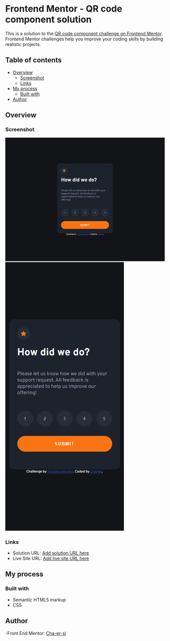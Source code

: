 # Frontend Mentor - QR code component solution

This is a solution to the [QR code component challenge on Frontend Mentor](https://www.frontendmentor.io/challenges/qr-code-component-iux_sIO_H). Frontend Mentor challenges help you improve your coding skills by building realistic projects.

## Table of contents

- [Overview](#overview)
  - [Screenshot](#screenshot)
  - [Links](#links)
- [My process](#my-process)
  - [Built with](#built-with)
- [Author](#author)

## Overview

### Screenshot

![](./screenshots/desktop-design.png)
![](./screenshots/mobile-design.png)

### Links

- Solution URL: [Add solution URL here](https://www.frontendmentor.io/solutions/interactive-rating-component-qEiJYk7-qs)
- Live Site URL: [Add live site URL here](https://interactive-rating-component-chaersi.netlify.app/)

## My process

### Built with

- Semantic HTML5 markup
- CSS

## Author

-Front End Mentor: [Cha-er-si](https://www.frontendmentor.io/profile/Cha-er-si)
